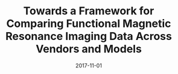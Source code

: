 ---
title: "Towards a Framework for Comparing Functional Magnetic Resonance Imaging Data Across Vendors and Models"
project_id: 
date: 2017-11-01
conference_id: "SFN_2017"
presenters:
   - peter_bandettini
   - peter_molfese
   - adam_thomas
summary: "<p>Towards a Framework for Comparing Functional Magnetic Resonance Imaging Data Across Vendors and Model</p>"
file: /assets/presentations/sfn_poster_2017_print.pdf
filename: sfn_poster_2017_print.pdf
layout: presentation
---